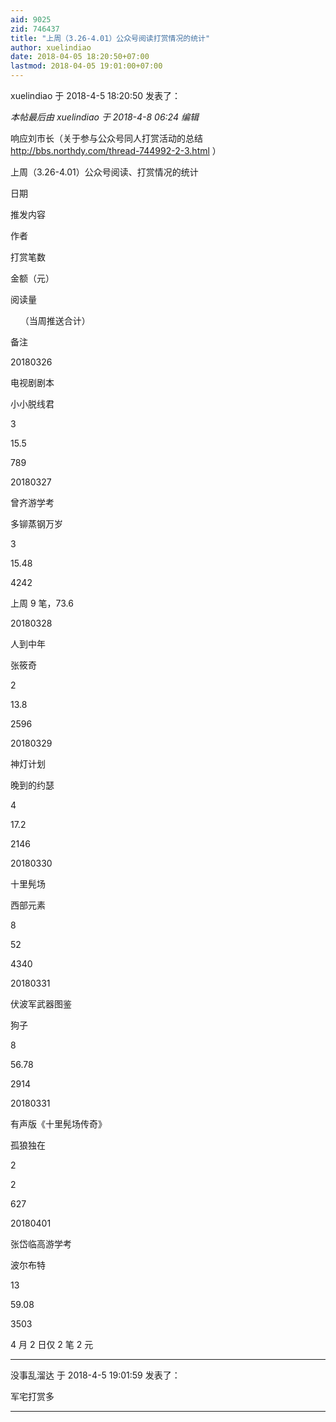 ```yaml
---
aid: 9025
zid: 746437
title: "上周（3.26-4.01）公众号阅读打赏情况的统计"
author: xuelindiao
date: 2018-04-05 18:20:50+07:00
lastmod: 2018-04-05 19:01:00+07:00
---
```


xuelindiao 于 2018-4-5 18:20:50 发表了：

_本帖最后由 xuelindiao 于 2018-4-8 06:24 编辑_

响应刘市长（关于参与公众号同人打赏活动的总结
http://bbs.northdy.com/thread-744992-2-3.html
）

上周（3.26-4.01）公众号阅读、打赏情况的统计

日期

推发内容

作者

打赏笔数

金额（元）

阅读量

&nbsp; &nbsp;
（当周推送合计）

备注

20180326

电视剧剧本

小小脱线君

3

15.5

789

20180327

曾齐游学考

多铆蒸钢万岁

3

15.48

4242

上周 9 笔，73.6

20180328

人到中年

张筱奇

2

13.8

2596

20180329

神灯计划

晚到的约瑟

4

17.2

2146

20180330

十里髡场

西部元素

8

52

4340

20180331

伏波军武器图鉴

狗子

8

56.78

2914

20180331

有声版《十里髡场传奇》

孤狼独在

2

2

627

20180401

张岱临高游学考

波尔布特

13

59.08

3503

4 月 2 日仅 2 笔 2 元

---

没事乱溜达 于 2018-4-5 19:01:59 发表了：

军宅打赏多

---
